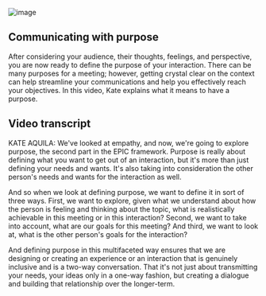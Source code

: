 ![image](https://github.com/adeleke123/Mckinsey-Forward-Program/assets/51156057/d54564d8-9202-4fdb-a6dd-843dce35b855)


## Communicating with purpose

After considering your audience, their thoughts, feelings, and perspective, you are now ready to define the purpose of your interaction. There can be many purposes for a meeting; however, getting crystal clear on the context can help streamline your communications and help you effectively reach your objectives. In this video, Kate explains what it means to have a purpose.

## Video transcript

KATE AQUILA: We've looked at empathy, and now, we're going to explore purpose, the second part in the EPIC framework. Purpose is really about defining what you want to get out of an interaction, but it's more than just defining your needs and wants. It's also taking into consideration the other person's needs and wants for the interaction as well.

And so when we look at defining purpose, we want to define it in sort of three ways. First, we want to explore, given what we understand about how the person is feeling and thinking about the topic, what is realistically achievable in this meeting or in this interaction? Second, we want to take into account, what are our goals for this meeting? And third, we want to look at, what is the other person's goals for the interaction?

And defining purpose in this multifaceted way ensures that we are designing or creating an experience or an interaction that is genuinely inclusive and is a two-way conversation. That it's not just about transmitting your needs, your ideas only in a one-way fashion, but creating a dialogue and building that relationship over the longer-term.
